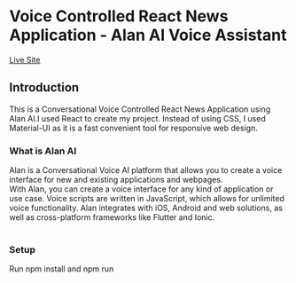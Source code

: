 # Voice Controlled React News Application - Alan AI Voice Assistant

[Live Site](https://i.postimg.cc/529s0PVf/Screenshot-2020-09-20-220330.png)

## Introduction
This is a Conversational Voice Controlled React News Application using Alan AI.I used React to create my project. Instead of using CSS, I used Material-UI as it is a fast convenient tool for responsive web design.


### What is Alan AI

Alan is a Conversational Voice AI platform that allows you to create a voice interface for new and existing applications and webpages.<br/>
With Alan, you can create a voice interface for any kind of application or use case. Voice scripts are written in JavaScript, which allows for unlimited voice functionality. Alan integrates with iOS, Android and web solutions, as well as cross-platform frameworks like Flutter and Ionic. <br/> </br>

### Setup

Run npm install and npm run
